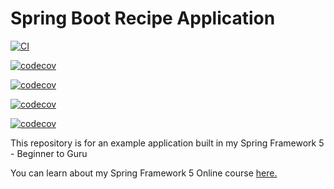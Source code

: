 # Spring Boot Recipe Application


[![CI](https://circleci.com/gh/jmoussalli/spring5-mysql-recipe-app.svg?style=svg)](https://circleci.com/gh/jmoussalli/spring5-mysql-recipe-app)

[![codecov](https://codecov.io/gh/jmoussalli/spring5-mysql-recipe-app/branch/spring-boot-config/graph/badge.svg?token=25ac22c3-99f8-4b5d-bdcd-65a1d31fce86)](https://codecov.io/gh/jmoussalli/spring5-mysql-recipe-app)


[![codecov](https://codecov.io/gh/jmoussalli/spring5-mysql-recipe-app/branch/spring-boot-config/graphs/sunburst.svg)](https://codecov.io/gh/jmoussalli/spring5-mysql-recipe-app/branch/spring-boot-config/graphs/sunburst.svg)

[![codecov](https://codecov.io/gh/jmoussalli/spring5-mysql-recipe-app/branch/spring-boot-config/graphs/tree.svg)](https://codecov.io/gh/jmoussalli/spring5-mysql-recipe-app/branch/spring-boot-config/graphs/tree.svg)

[![codecov](https://codecov.io/gh/jmoussalli/spring5-mysql-recipe-app/branch/spring-boot-config/graphs/icicle.svg)](https://codecov.io/gh/jmoussalli/spring5-mysql-recipe-app/branch/spring-boot-config/graphs/icicle.svg)

This repository is for an example application built in my Spring Framework 5 - Beginner to Guru

You can learn about my Spring Framework 5 Online course [here.](http://courses.springframework.guru/p/spring-framework-5-begginer-to-guru/?product_id=363173)